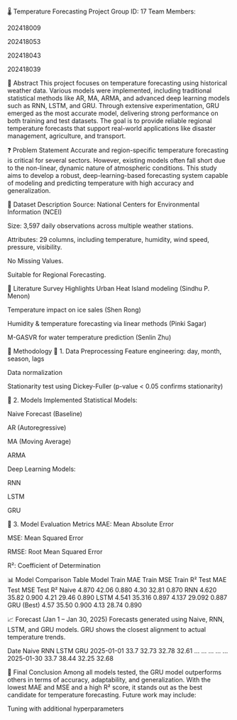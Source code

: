 🌡️ Temperature Forecasting Project
Group ID: 17
Team Members:

202418009

202418053

202418043

202418039

📌 Abstract
This project focuses on temperature forecasting using historical weather data. Various models were implemented, including traditional statistical methods like AR, MA, ARMA, and advanced deep learning models such as RNN, LSTM, and GRU. Through extensive experimentation, GRU emerged as the most accurate model, delivering strong performance on both training and test datasets. The goal is to provide reliable regional temperature forecasts that support real-world applications like disaster management, agriculture, and transport.

❓ Problem Statement
Accurate and region-specific temperature forecasting is critical for several sectors. However, existing models often fall short due to the non-linear, dynamic nature of atmospheric conditions. This study aims to develop a robust, deep-learning-based forecasting system capable of modeling and predicting temperature with high accuracy and generalization.

📂 Dataset Description
Source: National Centers for Environmental Information (NCEI)

Size: 3,597 daily observations across multiple weather stations.

Attributes: 29 columns, including temperature, humidity, wind speed, pressure, visibility.

No Missing Values.

Suitable for Regional Forecasting.

📖 Literature Survey Highlights
Urban Heat Island modeling (Sindhu P. Menon)

Temperature impact on ice sales (Shen Rong)

Humidity & temperature forecasting via linear methods (Pinki Sagar)

M-GASVR for water temperature prediction (Senlin Zhu)

🧠 Methodology
🔹 1. Data Preprocessing
Feature engineering: day, month, season, lags

Data normalization

Stationarity test using Dickey-Fuller (p-value < 0.05 confirms stationarity)

🔹 2. Models Implemented
Statistical Models:

Naive Forecast (Baseline)

AR (Autoregressive)

MA (Moving Average)

ARMA

Deep Learning Models:

RNN

LSTM

GRU

🔹 3. Model Evaluation Metrics
MAE: Mean Absolute Error

MSE: Mean Squared Error

RMSE: Root Mean Squared Error

R²: Coefficient of Determination

📊 Model Comparison Table
Model	Train MAE	Train MSE	Train R²	Test MAE	Test MSE	Test R²
Naive	4.870	42.06	0.880	4.30	32.81	0.870
RNN	4.620	35.82	0.900	4.21	29.46	0.890
LSTM	4.541	35.316	0.897	4.137	29.092	0.887
GRU (Best)	4.57	35.50	0.900	4.13	28.74	0.890

📈 Forecast (Jan 1 – Jan 30, 2025)
Forecasts generated using Naive, RNN, LSTM, and GRU models. GRU shows the closest alignment to actual temperature trends.

Date	Naive	RNN	LSTM	GRU
2025-01-01	33.7	32.73	32.78	32.61
...	...	...	...	...
2025-01-30	33.7	38.44	32.25	32.68


📌 Final Conclusion
Among all models tested, the GRU model outperforms others in terms of accuracy, adaptability, and generalization. With the lowest MAE and MSE and a high R² score, it stands out as the best candidate for temperature forecasting. Future work may include:

Tuning with additional hyperparameters

